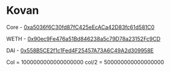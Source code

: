 
# Kovan

Core - [0xa5036f6C30fd87fC425eEcACa42D83fc61d581C0](https://kovan.etherscan.io/address/0xa5036f6C30fd87fC425eEcACa42D83fc61d581C0)

WETH - [0x90ec9Fe476a51Bd846238a5c79D78a23152Fc9CD](https://kovan.etherscan.io/address/0x90ec9Fe476a51Bd846238a5c79D78a23152Fc9CD)

DAI - [0x558B5CE2f1c1Fed4F25457A73A6C49A2d309958E](https://kovan.etherscan.io/address/0x558B5CE2f1c1Fed4F25457A73A6C49A2d309958E)

Col = 1000000000000000000
col/2 = 500000000000000000